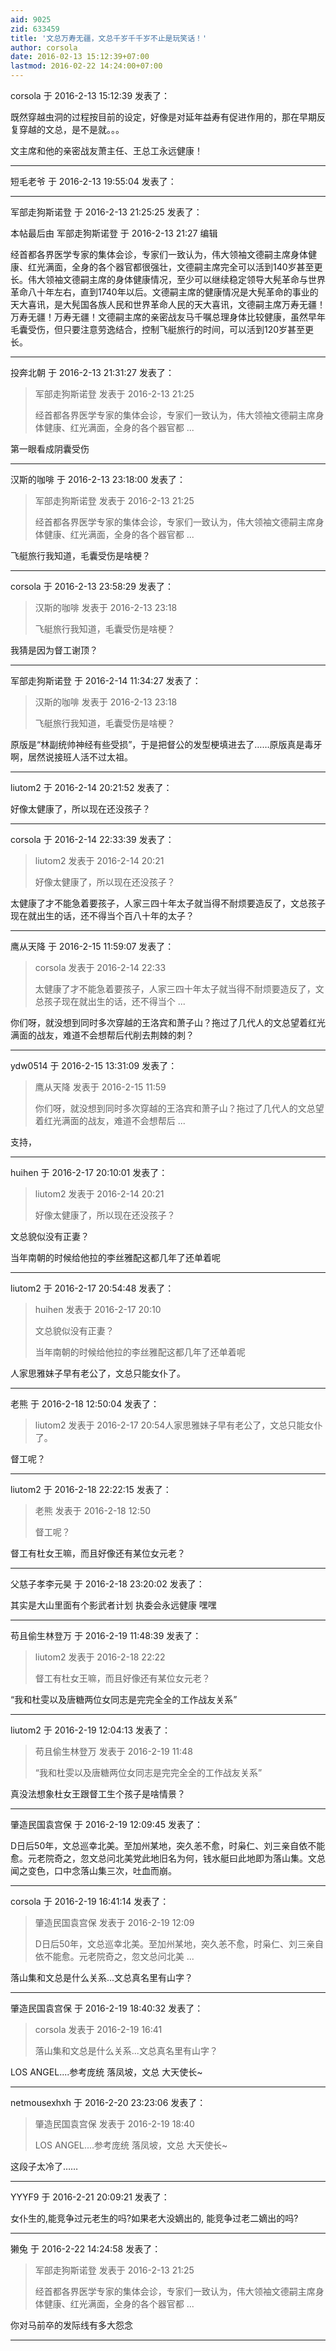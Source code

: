 ```yaml
---
aid: 9025
zid: 633459
title: '文总万寿无疆，文总千岁千千岁不止是玩笑话！'
author: corsola
date: 2016-02-13 15:12:39+07:00
lastmod: 2016-02-22 14:24:00+07:00
---
```


corsola 于 2016-2-13 15:12:39 发表了：

既然穿越虫洞的过程按目前的设定，好像是对延年益寿有促进作用的，那在早期反复穿越的文总，是不是就。。。

文主席和他的亲密战友萧主任、王总工永远健康！

---------

短毛老爷 于 2016-2-13 19:55:04 发表了：



---------

军部走狗斯诺登 于 2016-2-13 21:25:25 发表了：

本帖最后由 军部走狗斯诺登 于 2016-2-13 21:27 编辑 

经首都各界医学专家的集体会诊，专家们一致认为，伟大领袖文德嗣主席身体健康、红光满面，全身的各个器官都很强壮，文德嗣主席完全可以活到140岁甚至更长。伟大领袖文德嗣主席的身体健康情况，至少可以继续稳定领导大髡革命与世界革命八十年左右，直到1740年以后。文德嗣主席的健康情况是大髡革命的事业的天大喜讯，是大髡国各族人民和世界革命人民的天大喜讯，文德嗣主席万寿无疆！万寿无疆！万寿无疆！文德嗣主席的亲密战友马千嘱总理身体比较健康，虽然早年毛囊受伤，但只要注意劳逸结合，控制飞艇旅行的时间，可以活到120岁甚至更长。

---------

投奔北朝 于 2016-2-13 21:31:27 发表了：

> 军部走狗斯诺登 发表于 2016-2-13 21:25
> 
> 经首都各界医学专家的集体会诊，专家们一致认为，伟大领袖文德嗣主席身体健康、红光满面，全身的各个器官都 ...



第一眼看成阴囊受伤

---------

汉斯的咖啡 于 2016-2-13 23:18:00 发表了：

> 军部走狗斯诺登 发表于 2016-2-13 21:25
> 
> 经首都各界医学专家的集体会诊，专家们一致认为，伟大领袖文德嗣主席身体健康、红光满面，全身的各个器官都 ...



飞艇旅行我知道，毛囊受伤是啥梗？

---------

corsola 于 2016-2-13 23:58:29 发表了：

> 汉斯的咖啡 发表于 2016-2-13 23:18
> 
> 飞艇旅行我知道，毛囊受伤是啥梗？



我猜是因为督工谢顶？

---------

军部走狗斯诺登 于 2016-2-14 11:34:27 发表了：

> 汉斯的咖啡 发表于 2016-2-13 23:18
> 
> 飞艇旅行我知道，毛囊受伤是啥梗？



原版是“林副统帅神经有些受损”，于是把督公的发型梗填进去了……原版真是毒牙啊，居然说接班人活不过太祖。

---------

liutom2 于 2016-2-14 20:21:52 发表了：

好像太健康了，所以现在还没孩子？

---------

corsola 于 2016-2-14 22:33:39 发表了：

> liutom2 发表于 2016-2-14 20:21
> 
> 好像太健康了，所以现在还没孩子？



太健康了才不能急着要孩子，人家三四十年太子就当得不耐烦要造反了，文总孩子现在就出生的话，还不得当个百八十年的太子？

---------

鹰从天降 于 2016-2-15 11:59:07 发表了：

> corsola 发表于 2016-2-14 22:33
> 
> 太健康了才不能急着要孩子，人家三四十年太子就当得不耐烦要造反了，文总孩子现在就出生的话，还不得当个 ...



你们呀，就没想到同时多次穿越的王洛宾和萧子山？拖过了几代人的文总望着红光满面的战友，难道不会想帮后代削去荆棘的刺？

---------

ydw0514 于 2016-2-15 13:31:09 发表了：

> 鹰从天降 发表于 2016-2-15 11:59
> 
> 你们呀，就没想到同时多次穿越的王洛宾和萧子山？拖过了几代人的文总望着红光满面的战友，难道不会想帮后 ...



支持，

---------

huihen 于 2016-2-17 20:10:01 发表了：

> liutom2 发表于 2016-2-14 20:21
> 
> 好像太健康了，所以现在还没孩子？



文总貌似没有正妻？

当年南朝的时候给他拉的李丝雅配这都几年了还单着呢

---------

liutom2 于 2016-2-17 20:54:48 发表了：

> huihen 发表于 2016-2-17 20:10
> 
> 文总貌似没有正妻？
> 
> 当年南朝的时候给他拉的李丝雅配这都几年了还单着呢



人家思雅妹子早有老公了，文总只能女仆了。

---------

老熊 于 2016-2-18 12:50:04 发表了：

> liutom2 发表于 2016-2-17 20:54人家思雅妹子早有老公了，文总只能女仆了。



督工呢？

---------

liutom2 于 2016-2-18 22:22:15 发表了：

> 老熊 发表于 2016-2-18 12:50
> 
> 督工呢？



督工有杜女王嘛，而且好像还有某位女元老？

---------

父慈子孝李元昊 于 2016-2-18 23:20:02 发表了：

其实是大山里面有个影武者计划 执委会永远健康 嘿嘿

---------

苟且偷生林登万 于 2016-2-19 11:48:39 发表了：

> liutom2 发表于 2016-2-18 22:22
> 
> 督工有杜女王嘛，而且好像还有某位女元老？



“我和杜雯以及唐糖两位女同志是完完全全的工作战友关系”

---------

liutom2 于 2016-2-19 12:04:13 发表了：

> 苟且偷生林登万 发表于 2016-2-19 11:48
> 
> “我和杜雯以及唐糖两位女同志是完完全全的工作战友关系”



真没法想象杜女王跟督工生个孩子是啥情景？

---------

肇造民国袁宫保 于 2016-2-19 12:09:45 发表了：

D日后50年，文总巡幸北美。至加州某地，突久恙不愈，时枭仁、刘三亲自依不能愈。元老院奇之，忽文总问北美党此地旧名为何，钱水艇曰此地即为落山集。文总闻之变色，口中念落山集三次，吐血而崩。

---------

corsola 于 2016-2-19 16:41:14 发表了：

> 肇造民国袁宫保 发表于 2016-2-19 12:09
> 
> D日后50年，文总巡幸北美。至加州某地，突久恙不愈，时枭仁、刘三亲自依不能愈。元老院奇之，忽文总问北美 ...



落山集和文总是什么关系...文总真名里有山字？

---------

肇造民国袁宫保 于 2016-2-19 18:40:32 发表了：

> corsola 发表于 2016-2-19 16:41
> 
> 落山集和文总是什么关系...文总真名里有山字？



LOS ANGEL....参考庞统 落凤坡，文总 大天使长~

---------

netmousexhxh 于 2016-2-20 23:23:06 发表了：

> 肇造民国袁宫保 发表于 2016-2-19 18:40
> 
> LOS ANGEL....参考庞统 落凤坡，文总 大天使长~



这段子太冷了……

---------

YYYF9 于 2016-2-21 20:09:21 发表了：

女仆生的,能竞争过元老生的吗?如果老大没嫡出的, 能竞争过老二嫡出的吗?

---------

獭兔 于 2016-2-22 14:24:58 发表了：

> 军部走狗斯诺登 发表于 2016-2-13 21:25
> 
> 经首都各界医学专家的集体会诊，专家们一致认为，伟大领袖文德嗣主席身体健康、红光满面，全身的各个器官都 ...



你对马前卒的发际线有多大怨念

---------

